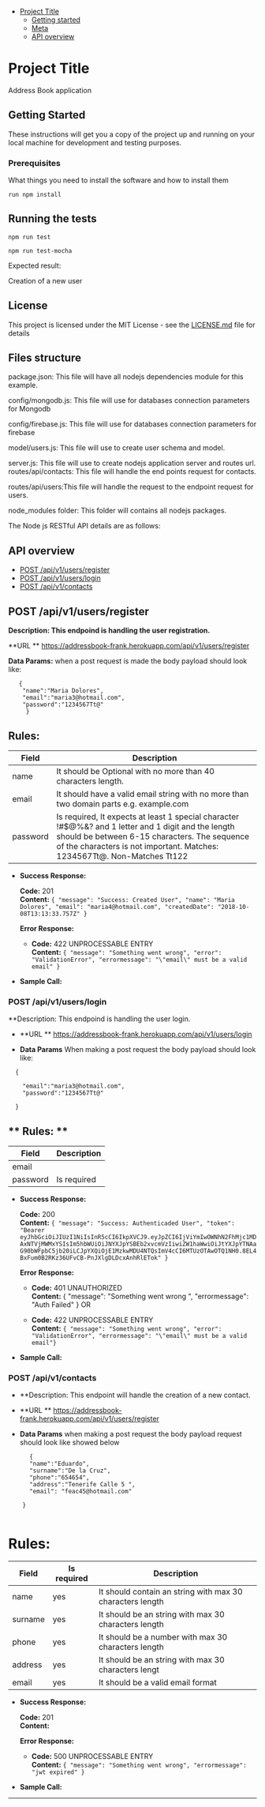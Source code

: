 <!-- TOC depthFrom:1 depthTo:2 withLinks:1 updateOnSave:1 orderedList:0 -->

- [Project Title](#project-title)
	- [Getting started](#getting-started)
	- [Meta](#meta)
	- [API overview](#api-overview)


<!-- /TOC -->




# Project Title

Address Book application

## Getting Started

These instructions will get you a copy of the project up and running on your local machine for development and testing purposes. 


### Prerequisites

What things you need to install the software and how to install them

```
run npm install
```

## Running the tests


```
npm run test
```

```
npm run test-mocha
```

Expected result:

Creation of a new user




## License

This project is licensed under the MIT License - see the [LICENSE.md](LICENSE.md) file for details


## Files structure

package.json: This file will have all nodejs dependencies module for this example.

config/mongodb.js: This file will use for databases connection parameters for Mongodb

config/firebase.js: This file will use for databases connection parameters for firebase

model/users.js: This file will use to create user schema and model.

server.js: This file will use to create nodejs application server and routes url.
routes/api/contacts: This file will handle the end points request for contacts.

routes/api/users:This file will handle the request to the endpoint request for users.

node_modules folder: This folder will contains all nodejs packages.

The Node js RESTful API details are as follows:





## API overview

  - [POST /api/v1/users/register](#post-/api/v1/users/register)
  - [POST /api/v1/users/login](#post-/api/v1/users/login)
  - [POST /api/v1/contacts](#post-/api/v1/contacts)

## POST /api/v1/users/register

 **Description: This endpoind is handling the user registration.**
  
  **URL **
https://addressbook-frank.herokuapp.com/api/v1/users/register
 
 **Data Params:**
 when a post request is made the body payload should look like: 
```
   {
    "name":"Maria Dolores",
    "email":"maria3@hotmail.com",
    "password":"1234567Tt@"
     }
```     

## **Rules:**

| Field | Description |
| --- | --- |
| name | It should be Optional with no more than 40 characters length.
| email |It should have a valid email string with no more than two domain parts e.g. example.com |
| password | Is required, It expects at least 1 special character !#$@%&? and 1 letter and 1 digit and the length should be between 6-15 characters. The sequence of the characters is not important. Matches: 1234567Tt@. Non-Matches Tt122  | 


* **Success Response:**

  **Code:** 201 <br />
    **Content:** `{
    "message": "Success: Created User",
    "name": "Maria Dolores",
    "email": "maria4@hotmail.com",
    "createdDate": "2018-10-08T13:13:33.757Z"
}`
 
  **Error Response:**

  * **Code:** 422 UNPROCESSABLE ENTRY <br />
    **Content:** `{
    "message": "Something went wrong",
    "error": "ValidationError",
    "errormessage": "\"email\" must be a valid email"
}`

* **Sample Call:**

### POST /api/v1/users/login

 **Description: This endpoind is handling the user login.
 
*  **URL **
https://addressbook-frank.herokuapp.com/api/v1/users/login
 
* **Data Params**
 When making a post request the body payload should look like:  
```
  {
     
    "email":"maria3@hotmail.com",
    "password":"1234567Tt@"
      
  }
```     

## ** Rules: **

| Field | Description |
| --- | --- |
| email | |Is required |
| password |Is required | 


* **Success Response:**

  **Code:** 200 <br />
    **Content:** `{
    "message": "Success: Authenticaded User",
    "token": "Bearer eyJhbGciOiJIUzI1NiIsInR5cCI6IkpXVCJ9.eyJpZCI6IjViYmIwOWNhN2FhMjc1MDAxNTVjMWMxYSIsIm5hbWUiOiJNYXJpYSBEb2xvcmVzIiwiZW1haWwiOiJtYXJpYTNAaG90bWFpbC5jb20iLCJpYXQiOjE1MzkwMDU4NTQsImV4cCI6MTUzOTAwOTQ1NH0.8EL4BxFum0B2RKz36UFvCB-PnJXlgDLDcxAnhRlETok"
}`
 
  **Error Response:**
  * **Code:** 401 UNAUTHORIZED <br />
    **Content:** {
    "message": "Something went wrong ",
    "errormessage": "Auth Failed"
}
  OR

  * **Code:** 422 UNPROCESSABLE ENTRY <br />
    **Content:** `{ "message": "Something went wrong", "error": "ValidationError", "errormessage": "\"email\" must be a valid email"}`


* **Sample Call:**

### POST /api/v1/contacts
* **Description: This endpoint will handle the creation of a new contact.
 
*  **URL **
https://addressbook-frank.herokuapp.com/api/v1/users/register
 
* **Data Params**
 when making a post request the body payload request should look like showed below 
```
      {
      "name":"Eduardo",
      "surname":"De la Cruz",
      "phone":"654654",
      "address":"Tenerife Calle 5 ",
      "email": "feac45@hotmail.com"
    
    }
	
```     

# **Rules:**

| Field | Is required | Description |
| --- | --- | --- |
| name | yes | It should contain an string with max 30 characters length |
| surname | yes| It should be an string with max 30 characters length |
| phone | yes  | It should be a number with max 30 characters length |
| address |yes  | It should be an string with max 30 characters lengt|
| email  | yes  | It should be a valid email format | 


* **Success Response:**

  **Code:** 201 <br />
    **Content:** 
 
  **Error Response:**

  * **Code:** 500 UNPROCESSABLE ENTRY <br />
    **Content:** `{
    "message": "Something went wrong",
    "errormessage": "jwt expired"
}`

* **Sample Call:**

    
------------------------------------------------------------









